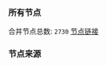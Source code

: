 ### 所有节点
合并节点总数: `2730`
[节点链接](https://raw.githubusercontent.com/rzhy1/11/master/sub/sub_merge_base64.txt)

### 节点来源